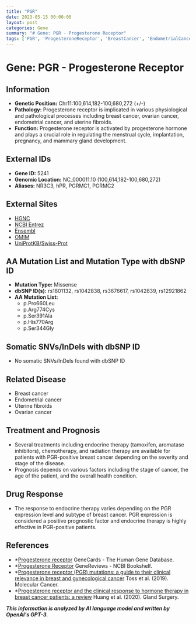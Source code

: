```yaml
---
title: "PGR"
date: 2023-05-15 00:00:00
layout: post
categories: Gene
summary: "# Gene: PGR - Progesterone Receptor"
tags: ['PGR', 'ProgesteroneReceptor', 'BreastCancer', 'EndometrialCancer', 'UterineFibroids', 'OvarianCancer', 'EndocrineTherapy', 'Mutation']
---
```


# Gene: PGR - Progesterone Receptor

## Information

- **Genetic Position:** Chr11:100,614,182-100,680,272 (+/-)
- **Pathology:** Progesterone receptor is implicated in various physiological and pathological processes including breast cancer, ovarian cancer, endometrial cancer, and uterine fibroids.
- **Function:** Progesterone receptor is activated by progesterone hormone and plays a crucial role in regulating the menstrual cycle, implantation, pregnancy, and mammary gland development.

## External IDs

- **Gene ID:** 5241
- **Genomic Location:** NC_000011.10 (100,614,182-100,680,272)
- **Aliases:** NR3C3, hPR, PGRMC1, PGRMC2

## External Sites

- [HGNC]([Click](https://www.genenames.org/data/gene-symbol-report/#!/hgnc_id/HGNC:8904))
- [NCBI Entrez]([Click](https://www.ncbi.nlm.nih.gov/gene/5241))
- [Ensembl]([Click](https://grch37.ensembl.org/Homo_sapiens/Gene/Summary?db=core;g=ENSG00000117601;r=11:100614182-100680272))
- [OMIM]([Click](https://www.omim.org/entry/607311))
- [UniProtKB/Swiss-Prot]([Click](https://www.uniprot.org/uniprot/P06401))

## AA Mutation List and Mutation Type with dbSNP ID

- **Mutation Type:** Missense
- **dbSNP ID(s):** rs1801132, rs1042838, rs3676617, rs1042839, rs12921862
- **AA Mutation List:**
   - p.Pro660Leu
   - p.Arg774Cys
   - p.Ser391Ala
   - p.His770Arg
   - p.Ser344Gly

## Somatic SNVs/InDels with dbSNP ID 

- No somatic SNVs/InDels found with dbSNP ID

## Related Disease 

- Breast cancer
- Endometrial cancer
- Uterine fibroids
- Ovarian cancer

## Treatment and Prognosis

- Several treatments including endocrine therapy (tamoxifen, aromatase inhibitors), chemotherapy, and radiation therapy are available for patients with PGR-positive breast cancer depending on the severity and stage of the disease.
- Prognosis depends on various factors including the stage of cancer, the age of the patient, and the overall health condition. 

## Drug Response

- The response to endocrine therapy varies depending on the PGR expression level and subtype of breast cancer. PGR expression is considered a positive prognostic factor and endocrine therapy is highly effective in PGR-positive patients.

## References

- *[Progesterone receptor]([Click](https://www.genecards.org/cgi-bin/carddisp.pl?gene=PGR)*.) GeneCards - The Human Gene Database.
- *[Progesterone Receptor]([Click](https://www.ncbi.nlm.nih.gov/books/NBK482442/)*.) GeneReviews - NCBI Bookshelf.
- *[Progesterone receptor (PGR) mutations: a guide to their clinical relevance in breast and gynecological cancer]([Click](https://www.ncbi.nlm.nih.gov/pmc/articles/PMC6740313/)*.) Toss et al. (2019). Molecular Cancer.
- *[Progesterone receptor and the clinical response to hormone therapy in breast cancer patients: a review]([Click](https://glandcell.amegroups.com/article/view/5148/5963)*.) Huang et al. (2020). Gland Surgery.

**_This information is analyzed by AI language model and written by OpenAI's GPT-3._**